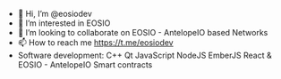 - 👋 Hi, I’m @eosiodev
- 👀 I’m interested in EOSIO
- 💞️ I’m looking to collaborate on EOSIO - AntelopeIO based Networks
- 📫 How to reach me https://t.me/eosiodev
- Software development: C++ Qt JavaScript NodeJS EmberJS React & EOSIO - AntelopeIO Smart contracts

<!---
eosiodev/eosiodev is a ✨ special ✨ repository because its `README.md` (this file) appears on your GitHub profile.
You can click the Preview link to take a look at your changes.
--->

